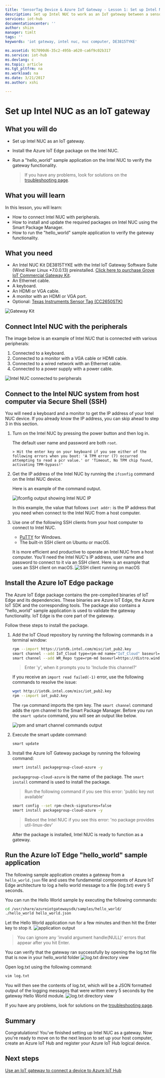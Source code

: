 ```yaml
---
title: 'SensorTag Device & Azure IoT Gateway - Lesson 1: Set up Intel NUC | Microsoft Docs'
description: Set up Intel NUC to work as an IoT gateway between a sensor and Azure IoT Hub to collect sensor information and send it to IoT Hub.
services: iot-hub
documentationcenter: ''
author: shizn
manager: timlt
tags: ''
keywords: 'iot gateway, intel nuc, nuc computer, DE3815TYKE'

ms.assetid: 917090d6-35c2-495b-a620-ca6f9c02b317
ms.service: iot-hub
ms.devlang: c
ms.topic: article
ms.tgt_pltfrm: na
ms.workload: na
ms.date: 3/21/2017
ms.author: xshi

---
```

# Set up Intel NUC as an IoT gateway

## What you will do

- Set up Intel NUC as an IoT gateway.
- Install the Azure IoT Edge package on the Intel NUC.
- Run a "hello_world" sample application on the Intel NUC to verify the gateway functionality.

  > If you have any problems, look for solutions on the [troubleshooting page](./iot-hub-gateway-kit-c-troubleshooting.md).

## What you will learn

In this lesson, you will learn:

- How to connect Intel NUC with peripherals.
- How to install and update the required packages on Intel NUC using the Smart Package Manager.
- How to run the "hello_world" sample application to verify the gateway functionality.

## What you need

- An Intel NUC Kit DE3815TYKE with the Intel IoT Gateway Software Suite (Wind River Linux *7.0.0.13) preinstalled. [Click here to purchase Grove IoT Commercial Gateway Kit](https://www.seeedstudio.com/Grove-IoT-Commercial-Gateway-Kit-p-2724.html).
- An Ethernet cable.
- A keyboard.
- An HDMI or VGA cable.
- A monitor with an HDMI or VGA port.
- Optional: [Texas Instruments Sensor Tag (CC2650STK)](http://www.ti.com/tool/cc2650stk)

![Gateway Kit](./../media/iot-hub-gateway-kit-lessons/lesson1/kit.png)

## Connect Intel NUC with the peripherals

The image below is an example of Intel NUC that is connected with various peripherals:

1. Connected to a keyboard.
2. Connected to a monitor with a VGA cable or HDMI cable.
3. Connected to a wired network with an Ethernet cable.
4. Connected to a power supply with a power cable.

![Intel NUC connected to peripherals](./../media/iot-hub-gateway-kit-lessons/lesson1/nuc.png)

## Connect to the Intel NUC system from host computer via Secure Shell (SSH)

You will need a keyboard and a monitor to get the IP address of your Intel NUC device. If you already know the IP address, you can skip ahead to step 3 in this section.

1. Turn on the Intel NUC by pressing the power button and then log in.

   The default user name and password are both `root`.

       > Hit the enter key on your keyboard if you see either of the following errors when you boot: 'A TPM error (7) occurred attempting to read a pcr value.' or 'Timeout, No TPM chip found, activating TPM-bypass!'

2. Get the IP address of the Intel NUC by running the `ifconfig` command on the Intel NUC device.

   Here is an example of the command output.

   ![ifconfig output showing Intel NUC IP](./../media/iot-hub-gateway-kit-lessons/lesson1/ifconfig.png)

   In this example, the value that follows `inet addr:` is the IP address that you need when connect to the Intel NUC from a host computer.

3. Use one of the following SSH clients from your host computer to connect to Intel NUC.

    - [PuTTY](http://www.putty.org/) for Windows.
    - The built-in SSH client on Ubuntu or macOS.

   It is more efficient and productive to operate an Intel NUC from a host computer. You'll need the Intel NUC's IP address, user name and password to connect to it via an SSH client. Here is an example that uses an SSH client on macOS.
   ![SSH client running on macOS](./../media/iot-hub-gateway-kit-lessons/lesson1/ssh.png)

## Install the Azure IoT Edge package

The Azure IoT Edge package contains the pre-compiled binaries of IoT Edge and its dependencies. These binaries are Azure IoT Edge, the Azure IoT SDK and the corresponding tools. The package also contains a "hello_world" sample application is used to validate the gateway functionality. IoT Edge is the core part of the gateway. 

Follow these steps to install the package.

1. Add the IoT Cloud repository by running the following commands in a terminal window:

   ```bash
   rpm --import https://iotdk.intel.com/misc/iot_pub2.key
   smart channel --add IoT_Cloud type=rpm-md name="IoT_Cloud" baseurl=http://iotdk.intel.com/repos/iot-cloud/wrlinux7/rcpl13/ -y
   smart channel --add WR_Repo type=rpm-md baseurl=https://distro.windriver.com/release/idp-3-xt/public_feeds/WR-IDP-3-XT-Intel-Baytrail-public-repo/RCPL13/corei7_64/
   ```

   > Enter 'y', when it prompts you to 'Include this channel?'
   
   If you receive an `import read failed(-1)` error, use the following commands to resolve the issue:
   ```bash
   wget http://iotdk.intel.com/misc/iot_pub2.key 
   rpm --import iot_pub2.key  
   ```

   The `rpm` command imports the rpm key. The `smart channel` command adds the rpm channel to the Smart Package Manager. Before you run the `smart update` command, you will see an output like below.

   ![rpm and smart channel commands output](./../media/iot-hub-gateway-kit-lessons/lesson1/rpm_smart_channel.png)

2. Execute the smart update command:

   ```bash
   smart update
   ```

3. Install the Azure IoT Gateway package by running the following command:

   ```bash
   smart install packagegroup-cloud-azure -y
   ```

   `packagegroup-cloud-azure` is the name of the package. The `smart install` command is used to install the package.

    > Run the following command if you see this error: 'public key not available'

    ```bash
    smart config --set rpm-check-signatures=false
    smart install packagegroup-cloud-azure -y
    ```
    > Reboot the Intel NUC if you see this error: 'no package provides util-linux-dev'

   After the package is installed, Intel NUC is ready to function as a gateway.

## Run the Azure IoT Edge "hello_world" sample application

The following sample application creates a gateway from a `hello_world.json` file and uses the fundamental components of Azure IoT Edge architecture to log a hello world message to a file (log.txt) every 5 seconds.

You can run the Hello World sample by executing the following commands:

```bash
cd /usr/share/azureiotgatewaysdk/samples/hello_world/
./hello_world hello_world.json
```

Let the Hello World application run for a few minutes and then hit the Enter key to stop it.
![application output](./../media/iot-hub-gateway-kit-lessons/lesson1/hello_world.png)

> You can ignore any 'invalid argument handle(NULL)' errors that appear after you hit Enter.

You can verify that the gateway ran successfully by opening the log.txt file that is now in your hello_world folder
![log.txt directory view](./../media/iot-hub-gateway-kit-lessons/lesson1/logtxtdir.png)

Open log.txt using the following command:

```bash
vim log.txt
```

You will then see the contents of log.txt, which will be a JSON formatted output of the logging messages that were written every 5 seconds by the gateway Hello World module.
![log.txt directory view](./../media/iot-hub-gateway-kit-lessons/lesson1/logtxtview.png)

If you have any problems, look for solutions on the [troubleshooting page](iot-hub-gateway-kit-c-troubleshooting.md).

## Summary

Congratulations! You've finished setting up Intel NUC as a gateway. Now you're ready to move on to the next lesson to set up your host computer, create an Azure IoT Hub and register your Azure IoT Hub logical device.

## Next steps
[Use an IoT gateway to connect a device to Azure IoT Hub](iot-hub-gateway-kit-c-iot-gateway-connect-device-to-cloud.md)

